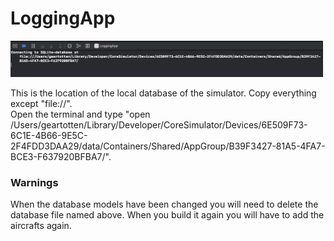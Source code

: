# LoggingApp

<img src="images/debug.png" width="500px">

This is the location of the local database of the simulator. Copy everything except "file://".	
Open the terminal and type "open /Users/geartotten/Library/Developer/CoreSimulator/Devices/6E509F73-6C1E-4B66-9E5C-2F4FDD3DAA29/data/Containers/Shared/AppGroup/B39F3427-81A5-4FA7-BCE3-F637920BFBA7/".

### Warnings
When the database models have been changed you will need to delete the database file named above. When you build it again you will have to add the aircrafts again.
